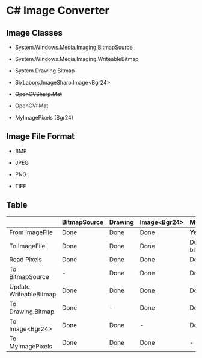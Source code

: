 # C# Image Converter



## Image Classes

- System.Windows.Media.Imaging.BitmapSource

- System.Windows.Media.Imaging.WriteableBitmap

- System.Drawing.Bitmap

- SixLabors.ImageSharp.Image\<Bgr24\>

- ~~OpenCVSharp.Mat~~

- ~~OpenCV::Mat~~

- MyImagePixels (Bgr24)

  


## Image File Format

- BMP

- JPEG

- PNG

- TIFF

  

## Table

|                        | BitmapSource | Drawing | Image\<Bgr24> | MyImagePixels  |
| ---------------------- | ------------ | ------- | ------------- | -------------- |
| From ImageFile         | Done         | Done    | Done          | **Yet**        |
| To ImageFile           | Done         | Done    | Done          | Done(only bmp) |
| Read Pixels            | Done         | Done    | Done          | Done           |
| To BitmapSource        | -            | Done    | Done          | Done           |
| Update WriteableBitmap | Done         | Done    | Done          | Done           |
| To Drawing.Bitmap      | Done         | -       | Done          | Done           |
| To Image\<Bgr24>       | Done         | Done    | -             | Done           |
| To MyImagePixels       | Done         | Done    | Done          | -              |



